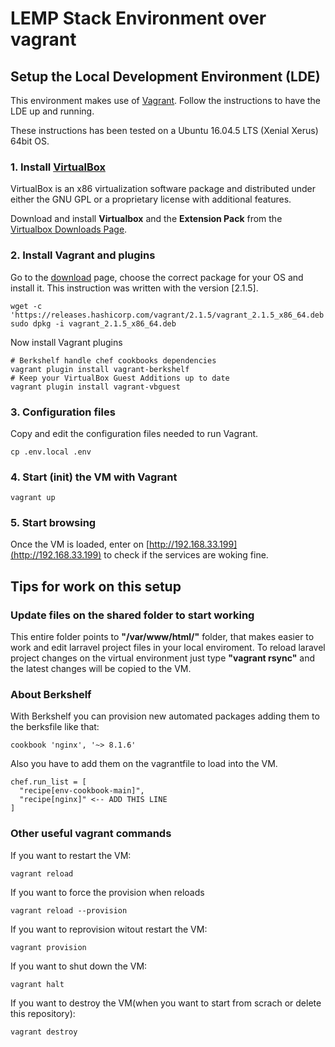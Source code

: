 LEMP Stack Environment over vagrant
========================================

Setup the Local Development Environment (LDE)
---------------------------------------------

This environment makes use of [Vagrant](http://www.vagrantup.com/). Follow the instructions to have the LDE up and running.

These instructions has been tested on a Ubuntu 16.04.5 LTS (Xenial Xerus) 64bit OS.


### 1. Install [VirtualBox](https://www.virtualbox.org)

VirtualBox is an x86 virtualization software package and distributed under either the GNU GPL or a proprietary license with additional features.

Download and install **Virtualbox** and the **Extension Pack** from the [Virtualbox Downloads Page](https://www.virtualbox.org/wiki/Downloads).


### 2. Install Vagrant and plugins

Go to the [download](https://www.vagrantup.com/downloads.html) page, choose the correct package for your OS and install it. This instruction was written with the version [2.1.5].

    wget -c 'https://releases.hashicorp.com/vagrant/2.1.5/vagrant_2.1.5_x86_64.deb'
    sudo dpkg -i vagrant_2.1.5_x86_64.deb

Now install Vagrant plugins
	
	# Berkshelf handle chef cookbooks dependencies
	vagrant plugin install vagrant-berkshelf
	# Keep your VirtualBox Guest Additions up to date
	vagrant plugin install vagrant-vbguest

### 3. Configuration files

Copy and edit the configuration files needed to run Vagrant.

    cp .env.local .env


### 4. Start (init) the VM with Vagrant

    vagrant up

	
### 5. Start browsing

Once the VM is loaded, enter on [http://192.168.33.199](http://192.168.33.199) to check if the services are woking fine. 


Tips for work on this setup
---------------------------

### Update files on the shared folder to start working

This entire folder points to **"/var/www/html/"** folder, that makes easier to work and edit larravel project files in your local enviroment.
To reload laravel project changes on the virtual environment just type **"vagrant rsync"** and the latest changes will be copied to the VM.

### About Berkshelf
With Berkshelf you can provision new automated packages adding them to the berksfile like that:

	cookbook 'nginx', '~> 8.1.6'

Also you have to add them on the vagrantfile to load into the VM.

	chef.run_list = [
      "recipe[env-cookbook-main]",
	  "recipe[nginx]" <-- ADD THIS LINE
    ]


### Other useful vagrant commands

If you want to restart the VM:

	vagrant reload

If you want to force the provision when reloads

	vagrant reload --provision

If you want to reprovision witout restart the VM:

	vagrant provision

If you want to shut down the VM:

	vagrant halt

If you want to destroy the VM(when you want to start from scrach or delete this repository):

	vagrant destroy
